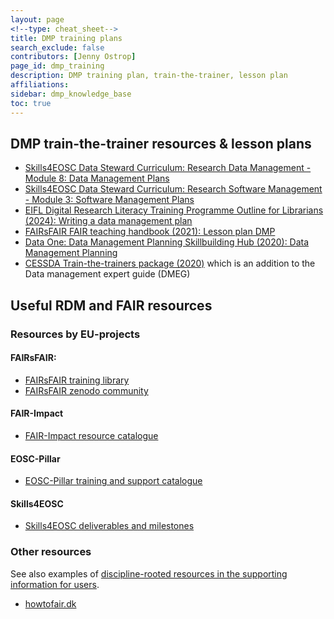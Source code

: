 ```yaml
---
layout: page
<!--type: cheat_sheet-->
title: DMP training plans
search_exclude: false
contributors: [Jenny Ostrop]
page_id: dmp_training
description: DMP training plan, train-the-trainer, lesson plan
affiliations: 
sidebar: dmp_knowledge_base
toc: true
---
```


## DMP train-the-trainer resources & lesson plans
* [Skills4EOSC Data Steward Curriculum: Research Data Management - Module 8: Data Management Plans](https://skills4eosc-dscurriculum.github.io/DataSteward-Training-Curriculum/latest/2%20Research%20Data%20Management/08_Data-Management-Plans/)
* [Skills4EOSC Data Steward Curriculum: Research Software Management - Module 3: Software Management Plans](https://skills4eosc-dscurriculum.github.io/DataSteward-Training-Curriculum/latest/3%20Research%20Software%20Management/03_Software-Management-Plans/)
* [EIFL Digital Research Literacy Training Programme Outline for Librarians (2024): Writing a data management plan](https://eifl.net/programme/digital-research-literacy/writing-data-management-plan-dmp)
* [FAIRsFAIR FAIR teaching handbook (2021): Lesson plan DMP](https://fairsfair.gitbook.io/fair-teaching-handbook/0lessonplans/2lessonplan)
* [Data One: Data Management Planning Skillbuilding Hub (2020): Data Management Planning](https://dataoneorg.github.io/Education/lessons/03_planning/)
* [CESSDA Train-the-trainers package (2020)](https://dmeg.cessda.eu/Archived/Training/Training-Resources/Library/Training-Packages/Train-the-Trainers) which is an addition to the Data management expert guide (DMEG)


## Useful RDM and FAIR resources

### Resources by EU-projects

#### FAIRsFAIR: 
* [FAIRsFAIR training library](https://www.fairsfair.eu/competence-centre/training-library)
* [FAIRsFAIR zenodo community](https://zenodo.org/communities/fairsfair)

#### FAIR-Impact
* [FAIR-Impact resource catalogue](https://catalogue.fair-impact.eu/resources)

#### EOSC-Pillar
* [EOSC-Pillar training and support catalogue](https://eosc-pillar.d4science.org/web/eoscpillartrainingandsupport)

#### Skills4EOSC
* [Skills4EOSC deliverables and milestones](https://www.skills4eosc.eu/resources/deliverables-milestones)

### Other resources
See also examples of [discipline-rooted resources in the supporting information for users](/pages/support_00_local_disc).

* [howtofair.dk](https://howtofair.dk/)
